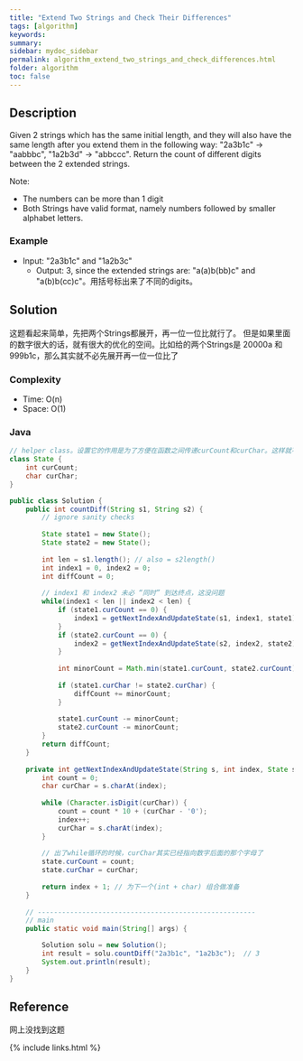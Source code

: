 ```yaml
---
title: "Extend Two Strings and Check Their Differences"
tags: [algorithm]
keywords:
summary:
sidebar: mydoc_sidebar
permalink: algorithm_extend_two_strings_and_check_differences.html
folder: algorithm
toc: false
---
```


## Description
Given 2 strings which has the same initial length, and they will also have the same length after you extend them in the following way:
"2a3b1c" -> "aabbbc", "1a2b3d" -> "abbccc". Return the count of different digits between the 2 extended strings.

Note:
* The numbers can be more than 1 digit
* Both Strings have valid format, namely numbers followed by smaller alphabet letters.

### Example
* Input: "2a3b1c" and "1a2b3c"
  * Output: 3, since the extended strings are: "a(a)b(bb)c" and "a(b)b(cc)c"。用括号标出来了不同的digits。

## Solution
这题看起来简单，先把两个Strings都展开，再一位一位比就行了。
但是如果里面的数字很大的话，就有很大的优化的空间。比如给的两个Strings是 20000a 和 999b1c，那么其实就不必先展开再一位一位比了

### Complexity
* Time: O(n)
* Space: O(1)

### Java
```java
// helper class。设置它的作用是为了方便在函数之间传递curCount和curChar。这样就不必设global var
class State {
    int curCount;
    char curChar;
}

public class Solution {
    public int countDiff(String s1, String s2) {
        // ignore sanity checks
        
        State state1 = new State();
        State state2 = new State();
        
        int len = s1.length(); // also = s2length()
        int index1 = 0, index2 = 0;
        int diffCount = 0;
        
        // index1 和 index2 未必 “同时” 到达终点，这没问题
        while(index1 < len || index2 < len) {
            if (state1.curCount == 0) {
                index1 = getNextIndexAndUpdateState(s1, index1, state1);
            }
            if (state2.curCount == 0) {
                index2 = getNextIndexAndUpdateState(s2, index2, state2);
            }
            
            int minorCount = Math.min(state1.curCount, state2.curCount);
            
            if (state1.curChar != state2.curChar) {
                diffCount += minorCount;
            }
            
            state1.curCount -= minorCount;
            state2.curCount -= minorCount;
        }
        return diffCount;
    }
    
    private int getNextIndexAndUpdateState(String s, int index, State state) {
        int count = 0;
        char curChar = s.charAt(index);
        
        while (Character.isDigit(curChar)) {
            count = count * 10 + (curChar - '0');
            index++;
            curChar = s.charAt(index);
        }
        
        // 出了while循环的时候，curChar其实已经指向数字后面的那个字母了
        state.curCount = count;
        state.curChar = curChar;
        
        return index + 1; // 为下一个(int + char) 组合做准备
    }
    
    // ------------------------------------------------------
    // main
    public static void main(String[] args) {

        Solution solu = new Solution();
        int result = solu.countDiff("2a3b1c", "1a2b3c");  // 3
        System.out.println(result);
    }
}
```

## Reference
网上没找到这题

{% include links.html %}
